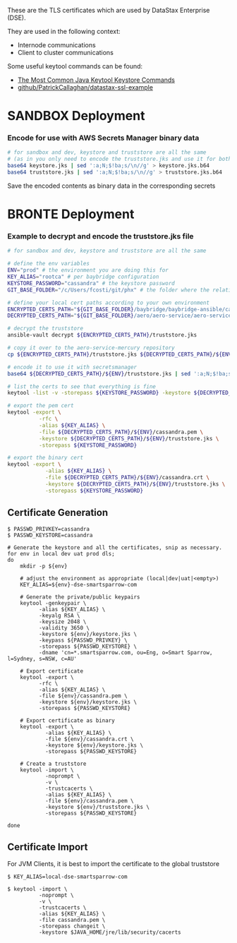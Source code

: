 These are the TLS certificates which are used by DataStax Enterprise (DSE).

They are used in the following context:

* Internode communications
* Client to cluster communications

Some useful keytool commands can be found:

* [The Most Common Java Keytool Keystore Commands](https://www.sslshopper.com/article-most-common-java-keytool-keystore-commands.html)
* [github/PatrickCallaghan/datastax-ssl-example](https://github.com/PatrickCallaghan/datastax-ssl-example)

# SANDBOX Deployment
### Encode for use with AWS Secrets Manager binary data
```bash
# for sandbox and dev, keystore and truststore are all the same
# (as in you only need to encode the truststore.jks and use it for both secrets in both accounts)
base64 keystore.jks | sed ':a;N;$!ba;s/\n//g' > keystore.jks.b64
base64 truststore.jks | sed ':a;N;$!ba;s/\n//g' > truststore.jks.b64
```
Save the encoded contents as binary data in the corresponding secrets

# BRONTE Deployment

### Example to decrypt and encode the truststore.jks file
```bash
# for sandbox and dev, keystore and truststore are all the same

# define the env variables
ENV="prod" # the environment you are doing this for
KEY_ALIAS="rootca" # per baybridge configuration
KEYSTORE_PASSWORD="cassandra" # the keystore password
GIT_BASE_FOLDER="/c/Users/fcosti/git/phx" # the folder where the relative paths of baybridge and aero repositories diverge

# define your local cert paths according to your own environment
ENCRYPTED_CERTS_PATH="${GIT_BASE_FOLDER}/baybridge/baybridge-ansible/cassandra/templates/apache-cassandra/phoenix/${ENV}/certs"
DECRYPTED_CERTS_PATH="${GIT_BASE_FOLDER}/aero/aero-service/aero-service-mercury/etc/tls/dse"

# decrypt the truststore
ansible-vault decrypt ${ENCRYPTED_CERTS_PATH}/truststore.jks

# copy it over to the aero-service-mercury repository
cp ${ENCRYPTED_CERTS_PATH}/truststore.jks ${DECRYPTED_CERTS_PATH}/${ENV}/truststore.jks

# encode it to use it with secretsmanager
base64 ${DECRYPTED_CERTS_PATH}/${ENV}/truststore.jks | sed ':a;N;$!ba;s/\n//g' > ${DECRYPTED_CERTS_PATH}/${ENV}/truststore.jks.b64

# list the certs to see that everything is fine
keytool -list -v -storepass ${KEYSTORE_PASSWORD} -keystore ${DECRYPTED_CERTS_PATH}/${ENV}/truststore.jks

# export the pem cert
keytool -export \
          -rfc \
          -alias ${KEY_ALIAS} \
          -file ${DECRYPTED_CERTS_PATH}/${ENV}/cassandra.pem \
          -keystore ${DECRYPTED_CERTS_PATH}/${ENV}/truststore.jks \
          -storepass ${KEYSTORE_PASSWORD}

# export the binary cert
keytool -export \
            -alias ${KEY_ALIAS} \
            -file ${DECRYPTED_CERTS_PATH}/${ENV}/cassandra.crt \
            -keystore ${DECRYPTED_CERTS_PATH}/${ENV}/truststore.jks \
            -storepass ${KEYSTORE_PASSWORD}
```

## Certificate Generation ##

```
$ PASSWD_PRIVKEY=cassandra
$ PASSWD_KEYSTORE=cassandra

# Generate the keystore and all the certificates, snip as necessary.
for env in local dev uat prod dls; 
do 
    mkdir -p ${env}

    # adjust the environment as appropriate (local|dev|uat|<empty>)
    KEY_ALIAS=${env}-dse-smartsparrow-com

    # Generate the private/public keypairs
    keytool -genkeypair \
          -alias ${KEY_ALIAS} \
          -keyalg RSA \
          -keysize 2048 \
          -validity 3650 \
          -keystore ${env}/keystore.jks \
          -keypass ${PASSWD_PRIVKEY} \
          -storepass ${PASSWD_KEYSTORE} \
          -dname 'cn=*.smartsparrow.com, ou=Eng, o=Smart Sparrow, l=Sydney, s=NSW, c=AU'

    # Export certificate
    keytool -export \
          -rfc \
          -alias ${KEY_ALIAS} \
          -file ${env}/cassandra.pem \
          -keystore ${env}/keystore.jks \
          -storepass ${PASSWD_KEYSTORE}

    # Export certificate as binary
    keytool -export \
            -alias ${KEY_ALIAS} \
            -file ${env}/cassandra.crt \
            -keystore ${env}/keystore.jks \
            -storepass ${PASSWD_KEYSTORE}
    
    # Create a truststore
    keytool -import \
            -noprompt \
            -v \
            -trustcacerts \
            -alias ${KEY_ALIAS} \
            -file ${env}/cassandra.pem \
            -keystore ${env}/truststore.jks \
            -storepass ${PASSWD_KEYSTORE}

done
```

## Certificate Import ##

For JVM Clients, it is best to import the certificate to the global truststore

```
$ KEY_ALIAS=local-dse-smartsparrow-com

$ keytool -import \
          -noprompt \
          -v \
          -trustcacerts \
          -alias ${KEY_ALIAS} \
          -file cassandra.pem \
          -storepass changeit \
          -keystore $JAVA_HOME/jre/lib/security/cacerts
```
